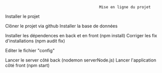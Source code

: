                                               Mise en ligne du projet

  Installer le projet

Clôner le projet via github
Installer la base de données

Installer les dépendences en back et en front (npm install)
Corriger les fix d'installations (npm audit fix)

Editer le fichier "config"

Lancer le server côté back (nodemon serverNode.js)
Lancer l'application côté front (npm start)


